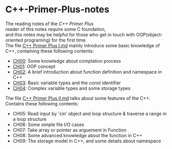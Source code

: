 # C++-Primer-Plus-notes
The reading notes of the *C++ Primer Plus*  
reader of this notes require some C foundation,  
and this notes may be helpful for those who get in touch with OOP(object-oriented programing) for the first time.  
The file [C++ Primer Plus I.md](./C++%20Primer%20Plus.%20I.md) mainly introduce some basic knowledge of C++, containing these following contents:
- [CH00](./C++%20Primer%20Plus.%20I.md#CH00.%20模块编译过程): Some knowledge about complation process
- [CH01](./C++%20Primer%20Plus.%20I.md#CH01.%20预备知识): OOP concept
- [CH02](./C++%20Primer%20Plus.%20I.md#CH02.%20开始学习C++): A brief introduction about function definition and namespace in C++
- [CH03](./C++%20Primer%20Plus.%20I.md#CH03.%20处理数据): Basic variable types and the *const* identifier 
- [CH04](./C++%20Primer%20Plus.%20I.md#CH04.%20复合类型): Complex variable types and some storage types  

The file [C++ Primer Plus II.md](./C++%20Primer%20Plus.%20II.md) talks about some features of the C++. Contains these following contents:
- CH05: Read input by 'cin' object and loop structure & traverse a range in a loop structure
- CH06: Some simple file I/O cases
- CH07: Take array or pointer as arguement in Function
- CH08: Some advanced knowledge about the function in C++
- CH09: The storage model in C++, and some details about namespace
